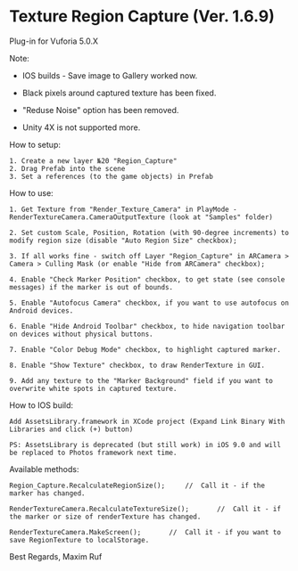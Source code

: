 # Texture Region Capture (Ver. 1.6.9)
Plug-in for Vuforia 5.0.X

Note: 

* IOS builds - Save image to Gallery worked now.

* Black pixels around captured texture has been fixed.

* "Reduse Noise" option has been removed.

* Unity 4X is not supported more.



How to setup:

	1. Create a new layer №20 "Region_Capture"
	2. Drag Prefab into the scene
	3. Set a references (to the game objects) in Prefab


How to use:

	1. Get Texture from "Render_Texture_Camera" in PlayMode - RenderTextureCamera.CameraOutputTexture (look at "Samples" folder)

	2. Set custom Scale, Position, Rotation (with 90-degree increments) to modify region size (disable "Auto Region Size" checkbox);
	
	3. If all works fine - switch off Layer "Region_Capture" in ARCamera > Camera > Culling Mask (or enable "Hide from ARCamera" checkbox);

	4. Enable "Check Marker Position" checkbox, to get state (see console messages) if the marker is out of bounds.

	5. Enable "Autofocus Camera" checkbox, if you want to use autofocus on Android devices.

	6. Enable "Hide Android Toolbar" checkbox, to hide navigation toolbar on devices without physical buttons.

	7. Enable "Color Debug Mode" checkbox, to highlight captured marker.

	8. Enable "Show Texture" checkbox, to draw RenderTexture in GUI.

	9. Add any texture to the "Marker Background" field if you want to overwrite white spots in captured texture.


How to IOS build:

	Add AssetsLibrary.framework in XCode project (Expand Link Binary With Libraries and click (+) button)

	PS: AssetsLibrary is deprecated (but still work) in iOS 9.0 and will be replaced to Photos framework next time.



Available methods:

	Region_Capture.RecalculateRegionSize();		//	Call it - if the marker has changed.

	RenderTextureCamera.RecalculateTextureSize();		//	Call it - if the marker or size of renderTexture has changed.

	RenderTextureCamera.MakeScreen();		//	Call it - if you want to save RegionTexture to localStorage.


  Best Regards, Maxim Ruf
